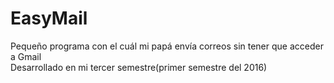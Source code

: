 # EasyMail
Pequeño programa con el cuál mi papá envía correos sin tener que acceder a Gmail<br>
Desarrollado en mi tercer semestre(primer semestre del 2016)

